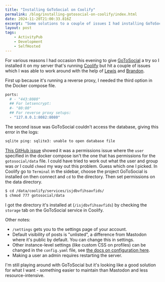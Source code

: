 ```yaml
---
title: "Installing GoToSocial on Coolify"
permalink: /blog/installing-gotosocial-on-coolify/index.html
date: 2024-11-20T21:00:33.816Z
excerpt: "Some solutions to a couple of issues I had installing GoToSocial as well as some general notes about it"
layout: post
tags:
    - ActivityPub
    - Development
    - SelfHosted
---
```


For various reasons I had occasion this evening to give [GoToSocial](https://gotosocial.org) a try so I installed it on my server that's running [Coolify](https://coolify.io) but hit a couple of issues which I was able to work around with the help of [Lewis](https://lewisdale.dev) and [Brandon](https://wand3r.net).

First up because it's running a reverse proxy, I needed the third option in the Docker compose file.

```bash
ports:
  # - "443:8080"
  ## For letsencrypt:
  #- "80:80"
  ## For reverse proxy setups:
  - "127.0.0.1:8082:8080"
```

The second issue was GoToSocial couldn't access the database, giving this error in the logs:

```bash
sqlite ping: sqlite3: unable to open database file
```

[This GitHub issue](https://github.com/superseriousbusiness/gotosocial/issues/476) showed it was a permissions issue where the `user` specified in the docker compose isn't the one that has permissions for the `gotosocial/data` file. I could have tried to work out what the user and group was _or_ I could `chmod` my way out this problem. Guess which one I picked. In Coolify go to `Terminal` in the sidebar, choose the project GoToSocial is installed on then connect and `cd` to the directory. Then set permissions on the data directory.

```bash
$ cd /data/coolify/services/isjdbvfihsavfids/
$ chmod 777 gotosocial/data
```

I got the directory it's installed at (`/isjdbvfihsavfids`) by checking the `storage` tab on the GoToSocial service in Coolify. 

Other notes:

- `/settings` gets you to the settings page of your account.
- Default visibility of posts is "unlisted", a difference from Mastodon where it's public by default. You can change this in settings.
- Other instance-level settings (like custom CSS on profiles) can be changed in the `config.yaml` file, see [the docs on configuration here](https://docs.gotosocial.org/en/latest/configuration/).
- Making a user an admin requires restarting the server.

I'm still playing around with GoToSocial but it's looking like a good solution for what I want - something easier to maintain than Mastodon and less resource-intensive.